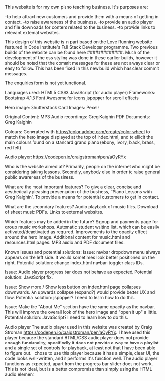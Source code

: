 This website is for my own piano teaching business.
It's purposes are:

-to help attract new customers and provide them with a means of getting in contact.
-to raise awareness of the business.
-to provide an audio player and file downloads for content related to the business.
-to provide links to relevant external websites.

This design of this website is in part based on the Love Running website featured in Code Institute's Full Stack Developer programme.
Two previous builds of the website can be found here #############. Much of the development of the css styling was done in these earlier builds,
however it should be noted that the commit messages for these are not always clear or easy to follow.
This has been fixed in this new build which has clear commit messages.

The enquiries form is not yet functional.

Languages used:
HTML5
CSS3
JavaScript (for audio player)
Frameworks:
Bootstrap 4.1.3
Font Awesome for icons
jspopper for scroll effects

Hero image: Shutterstock
Card Images: Pexels

Original Content:
MP3 Audio recordings: Greg Kaighin
PDF Documents: Greg Kaighin

Colours: Generated with https://color.adobe.com/create/color-wheel to match the hero image displayed at the top of index.html,
and to ellicit the main colours found on a standard grand piano (ebony, ivory, black, brass, red felt)

Audio player: https://codepen.io/craigstroman/pen/aOyRYx

Who is the website aimed at?
Primarily, people on the internet who might be considering taking lessons.
Secondly, anybody else in order to raise general public awareness of the business.

What are the most important features?
To give a clear, concise and aesthetically pleasing presentation of the business, “Piano Lessons with Greg Kaighin”.
To provide a means for potential customers to get in contact.

What are the secondary features?
Audio playback of music files.
Download of sheet music PDFs.
Links to external websites.

Which features may be added in the future?
Signup and payments page for group music workshops.
Automatic student waiting list, which can be easily activated/deactivated as required.
Improvements to the opacity effect around the hero image.
Additional content for music.html and resources.html pages. MP3 audio and PDF document files.

Known issues and potential solutions:
Issue: navbar dropdown menu always appears on the left side. It would sometimes look better positioned on the right.
Potential solution: change index.html navbar-toggler class IDs.

Issue: Audio player progress bar does not behave as expected.
Potential solution: JavaScript fix.

Issue: Show more / Show less button on index.html page collapses downwards. An upwards collapse (expand?) would provide better UX and
flow.
Potential solution: jspopper? I need to learn how to do this.

Issue: Make the "About Me" section have the same opacity as the navbar. This will improve the overall look of the hero image
and "open it up" a little.
Potential solution: JavaScript? I need to learn how to do this.

Audio player
The audio player used in this website was created by Craig Stroman https://codepen.io/craigstroman/pen/aOyRYx.
I have used this player because the standard HTML/CSS audio player does not provide enough funcionality, specifically it does not provide
a way to have a playlist and a single set of controls for playback, at least not that I have been able to figure out.
I chose to use this player because it has a simple, clear UI, the code looks well-written, and it performs it's function well.
The audio player functions as expected, apart from the progress bar slider does not work. This is not ideal, but is a better compromise
than simply using the HTML audio element





